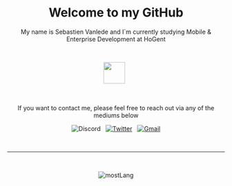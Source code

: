 <h1 align="center"> Welcome to my GitHub </h1>
<p align="center">My name is Sebastien Vanlede and I`m currently studying Mobile & Enterprise Development at HoGent<p>
<br>
<p align="center">
  <a href="https://www.hogent.be/opleidingen/bachelors/toegepaste-informatica/"><img width=50 src="//imgur.com/a/ugOLCeI"></a>&nbsp;&nbsp;
</p>
<br>

<p align="center">If you want to contact me, please feel free to reach out via any of the mediums below<p>

<p align="center">
  <a><img src="https://img.shields.io/badge/Sebastien%239000-17213A?style=flat&logo=discord&logoColor=white" alt="Discord"></a>&nbsp;&nbsp;
  <a href="https://twitter.com/SebaVanlede" target="_blank"><img src="https://img.shields.io/badge/@SebaVanlede-%230077B5.svg?&style=flat&logo=twitter&logoColor=white&link=https://twitter.com/rtunazzz" alt="Twitter"></a>&nbsp;&nbsp;
  <a href="mailto:sebastien.vanlede@outlook.be" target="_blank"><img src="https://img.shields.io/badge/-sebastien.vanlede@outlook.be-c14438?style=flat&logo=Gmail&logoColor=white&link=mailto:sebastien.vanlede@outlook.be" alt="Gmail"></a>
</p>
<br>

***

&nbsp;&nbsp;
<p align="center">
  <a><img src="https://github-readme-stats.vercel.app/api/top-langs/?username=SebastienVanlede&layout=compact" alt="mostLang"></a>
</p>
